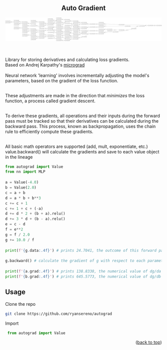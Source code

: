 <a name="readme-top"></a>



<!-- PROJECT LOGO -->
<div align="center">


  <h2 align="center">
    Auto Gradient
  </h2>
</div>




<div>
<div align="center">
    <img src="images/graph.png" alt="Logo" width="1000">
</div>

<br/>
<br/>

Library for storing derivatives and calculating loss gradients.
<br/>
Based on Andrej Karpathy's [micrograd](https://github.com/karpathy/micrograd)
<br/>
<br/>
Neural network 'learning' involves incrementally adjusting the model's parameters, based on the gradient of the loss function.
<br/>
<br/>

These adjustments are made in the direction that _minimizes_ the loss function, a process called gradient descent.
<br/>
<br/>

To derive these gradients, all operations and their inputs during the forward pass must be tracked so that their derivatives can be calculated during the backward pass. This process, known as backpropagation, uses the chain rule to efficiently compute these gradients.
<br/>
<br/>

All basic math operators are supported (add, mult, exponentiate, etc.)
<br/>
value.backward() will calculate the gradients and save to each value object in the lineage
<br/>

```python
from autograd import Value
from nn import MLP

a = Value(-4.0)
b = Value(2.0)
c = a + b
d = a * b + b**3
c += c + 1
c += 1 + c + (-a)
d += d * 2 + (b + a).relu()
d += 3 * d + (b - a).relu()
e = c - d
f = e**2
g = f / 2.0
g += 10.0 / f

print(f'{g.data:.4f}') # prints 24.7041, the outcome of this forward pass

g.backward() # calculate the gradient of g with respect to each parameter in the network

print(f'{a.grad:.4f}') # prints 138.8338, the numerical value of dg/da
print(f'{b.grad:.4f}') # prints 645.5773, the numerical value of dg/db
```
<!-- GETTING STARTED -->

## Usage

Clone the repo
   ```sh
   git clone https://github.com/ryansereno/autograd
   ```
Import
   ```python
    from autograd import Value
   ```

<p align="right">(<a href="#readme-top">back to top</a>)</p>










